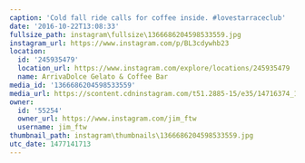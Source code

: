 ```yaml
---
caption: 'Cold fall ride calls for coffee inside. #lovestarraceclub'
date: '2016-10-22T13:08:33'
fullsize_path: instagram\fullsize\1366686204598533559.jpg
instagram_url: https://www.instagram.com/p/BL3cdywhb23
location:
  id: '245935479'
  location_url: https://www.instagram.com/explore/locations/245935479
  name: ArrivaDolce Gelato & Coffee Bar
media_id: '1366686204598533559'
media_url: https://scontent.cdninstagram.com/t51.2885-15/e35/14716374_1626070371024150_5596290859965349888_n.jpg?ig_cache_key=MTM2NjY4NjIwNDU5ODUzMzU1OQ%3D%3D.2
owner:
  id: '55254'
  owner_url: https://www.instagram.com/jim_ftw
  username: jim_ftw
thumbnail_path: instagram\thumbnails\1366686204598533559.jpg
utc_date: 1477141713
---
```

